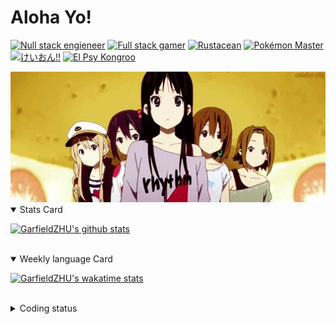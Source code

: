 # Aloha Yo!

[![Null stack engieneer](https://img.shields.io/badge/-Null_stack_engineer-a890f0)](https://github.com/GarfieldZHU)
[![Full stack gamer](https://img.shields.io/badge/-Full_stack_gamer-78c850)](https://steamcommunity.com/profiles/76561198092274492/)
[![Rustacean](https://img.shields.io/badge/-Rustacean-f74c00)](https://www.rust-lang.org/)
[![Pokémon Master](https://img.shields.io/badge/-Pokémon_Master-f8d030)](https://www.pokemon.com/us/pokedex/)
[![けいおん!!](https://img.shields.io/badge/-けいおん!!-f85888)](https://ja.wikipedia.org/wiki/%E6%94%BE%E8%AA%B2%E5%BE%8C%E3%83%86%E3%82%A3%E3%83%BC%E3%82%BF%E3%82%A4%E3%83%A0_(%E3%82%A2%E3%83%AB%E3%83%90%E3%83%A0))
[![El Psy Kongroo](https://img.shields.io/badge/-El_Psy_Kongroo-6890f0)](https://mzh.moegirl.org.cn/zh-hans/El_psy_congroo)


<img width="640" src="https://raw.githubusercontent.com/GarfieldZHU/GarfieldZHU/master/assets/k-on-5.webp" />


<details open>
<summary>Stats Card</summary>
 
[![GarfieldZHU's github stats](https://github-readme-stats.vercel.app/api?username=GarfieldZHU&show_icons=true&theme=tokyonight)](https://github.com/anuraghazra/github-readme-stats)
 
</details>

<br/>

<details open>
<summary>Weekly language Card</summary>
 
[![GarfieldZHU's wakatime stats](https://github-readme-stats.vercel.app/api/wakatime?username=AlohaYo&theme=nightowl&layout=compact)](https://github.com/GarfieldZHU/GarfieldZHU)


<br/>

</details>

<details>

<summary>Coding status</summary>

<br/>

<!--START_SECTION:waka-->
**🐱 My Github Data** 

> 🏆 0 Contributions in the Year 2021
 > 
> 📦 490.6 kB Used in Github's Storage 
 > 
> 🚫 Not Opted to Hire
 > 
> 📜 64 Public Repositories 
 > 
> 🔑 35 Private Repositories  
 > 
**I'm a Night 🦉** 

```text
🌞 Morning    74 commits     ██░░░░░░░░░░░░░░░░░░░░░░░   11.23% 
🌆 Daytime    180 commits    ██████░░░░░░░░░░░░░░░░░░░   27.31% 
🌃 Evening    281 commits    ██████████░░░░░░░░░░░░░░░   42.64% 
🌙 Night      124 commits    ████░░░░░░░░░░░░░░░░░░░░░   18.82%

```


📊 **This Week I Spent My Time On** 

```text
💬 Programming Languages: 
TypeScript               9 hrs 51 mins       ██████████████████░░░░░░░   75.19% 
Java                     1 hr 26 mins        ██░░░░░░░░░░░░░░░░░░░░░░░   10.95% 
JavaScript               55 mins             █░░░░░░░░░░░░░░░░░░░░░░░░   7.08% 
JSON                     36 mins             █░░░░░░░░░░░░░░░░░░░░░░░░   4.65% 
SCSS                     9 mins              ░░░░░░░░░░░░░░░░░░░░░░░░░   1.25%

🔥 Editors: 
VS Code                  11 hrs 38 mins      ██████████████████████░░░   88.84% 
IntelliJ                 1 hr 27 mins        ██░░░░░░░░░░░░░░░░░░░░░░░   11.16%

💻 Operating System: 
Mac                      11 hrs 38 mins      ██████████████████████░░░   88.84% 
Windows                  1 hr 27 mins        ██░░░░░░░░░░░░░░░░░░░░░░░   11.16%

```


 Last Updated on 27/08/2021
<!--END_SECTION:waka-->

</details>
